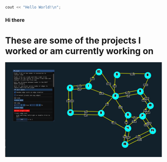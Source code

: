 ```c++
cout << "Hello World!\n";
```


### Hi there 
# These are some of the projects I worked or am currently working on


![alt graph app](https://github.com/meabefir/meabefir/blob/master/images/graph_app_1.png?raw=true)





<!--
**meabefir/meabefir** is a ✨ _special_ ✨ repository because its `README.md` (this file) appears on your GitHub profile.

Here are some ideas to get you started:

- 🔭 I’m currently working on ...
- 🌱 I’m currently learning ...
- 👯 I’m looking to collaborate on ...
- 🤔 I’m looking for help with ...
- 💬 Ask me about ...
- 📫 How to reach me: ...
- 😄 Pronouns: ...
- ⚡ Fun fact: ...
-->
